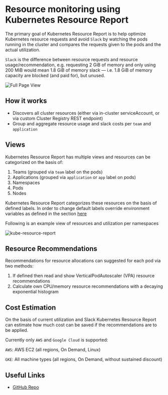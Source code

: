 # Resource monitoring using Kubernetes Resource Report

The primary goal of Kubernetes Resource Report is to help optimize Kubernetes resource requests and avoid `Slack` by watching the pods running in the cluster and compares the requests given to the pods and the actual utilization.

`Slack` is the difference between resource requests and resource usage/recommendation, e.g. requesting 2 GiB of memory and only using 200 MiB would mean 1.8 GiB of memory slack — i.e. 1.8 GiB of memory capacity are blocked (and paid for), but unused.

![Full Page View](./images/page-view.png)

## How it works

- Discovers all cluster resources (either via in-cluster serviceAccount, or via custom Cluster Registry REST endpoint)
- Group and aggregate resource usage and slack costs per `team` and `application`

## Views
Kubernetes Resource Report has multiple views and resources can be categorized on the basis of:

1. Teams (grouped via `team` label on the pods)
2. Applications (grouped via `application` or `app` label on pods)
3. Namespaces
4. Pods
5. Nodes

Kubernetes Resource Report categorizes these resources on the basis of defined labels. In order to change default labels override environment variables as defined in the section [here](https://github.com/hjacobs/kube-resource-report#settings)

Following is an example view of resources and utilization per namespaces

![kube-resource-report](./images/kube-report.png)


## Resource Recommendations

Recommendations for resource allocations can suggested for each pod via two methods:

1. If defined then read and show VerticalPodAutoscaler (VPA) resource recommendations
1. Calculate own CPU/memory resource recommendations with a decaying exponential histogram

## Cost Estimation
On the basis of current utilization and Slack Kubernetes Resource Report can estimate how much cost can be saved if the recommendations are to be applied.

Currently only `AWS` and `Google Cloud` is supported:

`AWS`: AWS EC2 (all regions, On Demand, Linux)

`GKE`: All machine types (all regions, On Demand, without sustained discount)

## Useful Links

- [GitHub Repo](https://github.com/hjacobs/kube-resource-report)